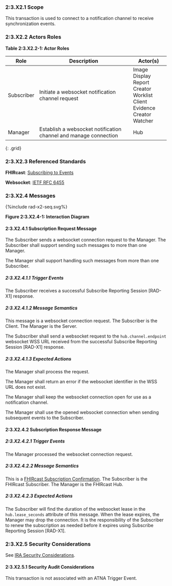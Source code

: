 ### 2:3.X2.1 Scope

This transaction is used to connect to a notification channel to receive synchronization events.

### 2:3.X2.2 Actors Roles

**Table 2:3.X2.2-1: Actor Roles**

| Role | Description | Actor(s) |
|------|-------------|----------|
| Subscriber | Initiate a websocket notification channel request | Image Display<br>Report Creator<br>Worklist Client<br>Evidence Creator<br>Watcher |
| Manager | Establish a websocket notification channel and manage connection | Hub |
{: .grid}

### 2:3.X2.3 Referenced Standards

**FHIRcast**: [Subscribing to Events](https://build.fhir.org/ig/HL7/fhircast-docs/2-4-Subscribing.html)

**Websocket**: [IETF RFC 6455](https://www.rfc-editor.org/rfc/rfc6455)

### 2:3.X2.4 Messages

<div>
{%include rad-x2-seq.svg%}
</div>

<div style="clear: left"/>

**Figure 2:3.X2.4-1: Interaction Diagram**

#### 2:3.X2.4.1 Subscription Request Message
The Subscriber sends a websocket connection request to the Manager. The Subscriber shall support sending such messages to more than one Manager.

The Manager shall support handling such messages from more than one Subscriber. 

##### 2:3.X2.4.1.1 Trigger Events

The Subscriber receives a successful Subscribe Reporting Session [RAD-X1] response.

##### 2:3.X2.4.1.2 Message Semantics

This message is a websocket connection request. The Subscriber is the Client. The Manager is the Server.

The Subscriber shall send a websocket request to the `hub.channel.endpoint` websocket WSS URL received from the successful Subscribe Reporting Session [RAD-X1] response. 

##### 2:3.X2.4.1.3 Expected Actions

The Manager shall process the request.

The Manager shall return an error if the websocket identifier in the WSS URL does not exist.

The Manager shall keep the websocket connection open for use as a notification channel.

The Manager shall use the opened websocket connection when sending subsequent events to the Subscriber.

#### 2:3.X2.4.2 Subscription Response Message

##### 2:3.X2.4.2.1 Trigger Events

The Manager processed the websocket connection request.

##### 2:3.X2.4.2.2 Message Semantics

This is a [FHIRcast Subscription Confirmation](https://build.fhir.org/ig/HL7/fhircast-docs/2-4-Subscribing.html#subscription-confirmation). The Subscriber is the FHIRcast Subscriber. The Manager is the FHIRcast Hub.

##### 2:3.X2.4.2.3 Expected Actions

The Subscriber will find the duration of the websocket lease in the `hub.lease_seconds` attribute of this message. When the lease expires, the Manager may drop the connection. It is the responsibility of the Subscriber to renew the subscription as needed before it expires using Subscribe Reporting Session [RAD-X1].

### 2:3.X2.5 Security Considerations

See [IRA Security Considerations](volume-1.html#1xx5-ira-security-considerations).

#### 2:3.X2.5.1 Security Audit Considerations

This transaction is not associated with an ATNA Trigger Event.
